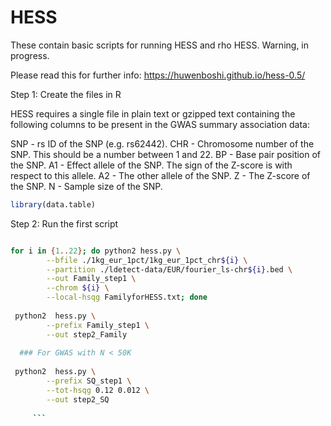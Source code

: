 # HESS

These contain basic scripts for running HESS and rho HESS. Warning, in progress. 

Please read this for further info: https://huwenboshi.github.io/hess-0.5/

Step 1: Create the files in R

HESS requires a single file in plain text or gzipped text containing the following columns to be present in the GWAS summary association data:

SNP - rs ID of the SNP (e.g. rs62442).
CHR - Chromosome number of the SNP. This should be a number between 1 and 22.
BP - Base pair position of the SNP.
A1 - Effect allele of the SNP. The sign of the Z-score is with respect to this allele.
A2 - The other allele of the SNP.
Z - The Z-score of the SNP.
N - Sample size of the SNP.

```R
library(data.table)


```


Step 2: Run the first script

```bash

for i in {1..22}; do python2 hess.py \
        --bfile ./1kg_eur_1pct/1kg_eur_1pct_chr${i} \
        --partition ./ldetect-data/EUR/fourier_ls-chr${i}.bed \
        --out Family_step1 \
        --chrom ${i} \
        --local-hsqg FamilyforHESS.txt; done
        
 python2  hess.py \
        --prefix Family_step1 \
        --out step2_Family
        
  ### For GWAS with N < 50K
        
 python2  hess.py \
        --prefix SQ_step1 \
        --tot-hsqg 0.12 0.012 \
        --out step2_SQ        
        
     ```

